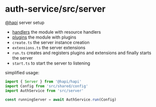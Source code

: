 # auth-service/src/server
[@hapi](https://hapi.dev/) server setup


- [handlers](handlers/README.md) the module with resource handlers
- [plugins](plugins/README.md) the module with plugins
- `create.ts` the server instance creation
- `extensions.ts` the server extensions
- `run.ts` creates and registers plugins and extensions and finally starts the server
- `start.ts` to start the server to listening 

simplified usage:

```typescript
import { Server } from '@hapi/hapi'
import Config from 'src/shared/config'
import AuthService from 'src/server'

const runningServer = await AuthService.run(Config) 
```
